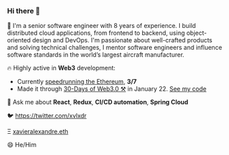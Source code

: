 ### Hi there 👋

<!--
**xavierbrochard/xavierbrochard** is a ✨ _special_ ✨ repository because its `README.md` (this file) appears on your GitHub profile.

Here are some ideas to get you started:

- 🔭 I’m currently working on ...
- 🌱 I’m currently learning ...
- 👯 I’m looking to collaborate on ...
- 🤔 I’m looking for help with ...
- 💬 Ask me about ...
- 📫 How to reach me: ...
- 😄 Pronouns: ...
- ⚡ Fun fact: ...
-->

💼 I'm a senior software engineer with 8 years of experience. I build distributed cloud applications, from frontend to backend, using object-oriented design and DevOps. I'm passionate about well-crafted products and solving technical challenges, I mentor software engineers and influence software standards in the world’s largest aircraft manufacturer. 

🔥 Highly active in **Web3** development:
- Currently [speedrunning the Ethereum](https://speedrunethereum.com/builders/xavieralexandre.eth), **3/7**
- Made it through [30-Days of Web3.0 ⚒️](https://twitter.com/wslyvh/status/1472955969151848456?s=20&t=wyKcY1i61E7gKqr6kwS7Ow) in January 22. [See my code](https://github.com/kethcode/30Web3_Genesis_NFT)

💬 Ask me about **React**, **Redux**, **CI/CD automation**, **Spring Cloud**

🐦  https://twitter.com/xvlxdr 

Ξ   [xavieralexandre.eth](https://etherscan.io/address/xavieralexandre.eth)

😄 He/Him

